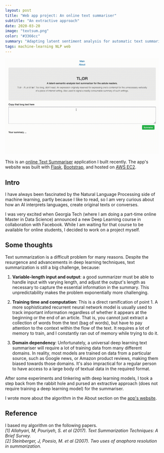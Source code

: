 ```yaml
---
layout: post
title: "Web app project: An online text summariser"
subtitle: "An extractive approach"
date: 2020-03-20
image: "textsum.png"
color: "#3366cc"
summary: "Adapting latent sentiment analysis for automatic text summarisation. Or how I discovered machine learning doesn't solve everything."
tags: machine-learning NLP web
---
```


![TextSummariserDemo](/assets/images/textsumdemo.gif)

This is an [online Text Summariser](http://www.thetextsummarizer.com/) application I built recently. The app's website was built with [Flask](https://flask.palletsprojects.com/en/1.1.x/), [Bootstrap](https://getbootstrap.com/), and hosted on [AWS EC2](https://aws.amazon.com/ec2/).

## Intro
I have always been fascinated by the Natural Language Processing side of machine learning, partly because I like to read, so I am very curious about how an AI interprets languages, create original texts or converses.

I was very excited when Georgia Tech (where I am doing a part-time online Master in Data Science) announced a new Deep Learning course in collaboration with Facebook. While I am waiting for that course to be available for online students, I decided to work on a project myself. 

## Some thoughts
Text summarization is a difficult problem for many reasons. Despite the resurgence and advancements in deep learning techniques, text summarization is still a big challenge, because:

1. **Variable-length input and output**: a good summarizer must be able to handle input with varying length, and adjust the output's length as necessary to capture the essential information in the summary. This unpredictability makes the problem exponentially more challenging.

2. **Training time and computation**: This is a direct ramification of point 1. A more sophisticated recurrent neural network model is usually used to track important information regardless of whether it appears at the beginning or the end of an article. That is, you cannot just extract a collection of words from the text (bag of words), but have to pay attention to the context within the flow of the text. It requires a lot of memory to train, and I constantly ran out of memory while trying to do it.

3. **Domain dependency**: Unfortunately, a universal deep learning text summariser will require a lot of training data from many different domains. In reality, most models are trained on data from a particular source, such as Google news, or Amazon product reviews, making them biased towards those domains. It's also impractical for a regular person to have access to a large body of textual data in the required format.

After some experiments and tinkering with deep learning models, I took a step back from the rabbit hole and pursed an extractive approach (does not require training a deep learning model) for the summariser.

I wrote more about the algorithm in the About section on the [app's website](http://www.thetextsummarizer.com/about).

## Reference
I based my algorithm on the following papers.  
*[1] Allahyari, M, Pouriyeh, S. et al (2017). Text Summarization Techniques: A Brief Survey.*  
*[2] Steinberger, J, Poesio, M. et al (2007). Two uses of anaphora resolution in summarization.*